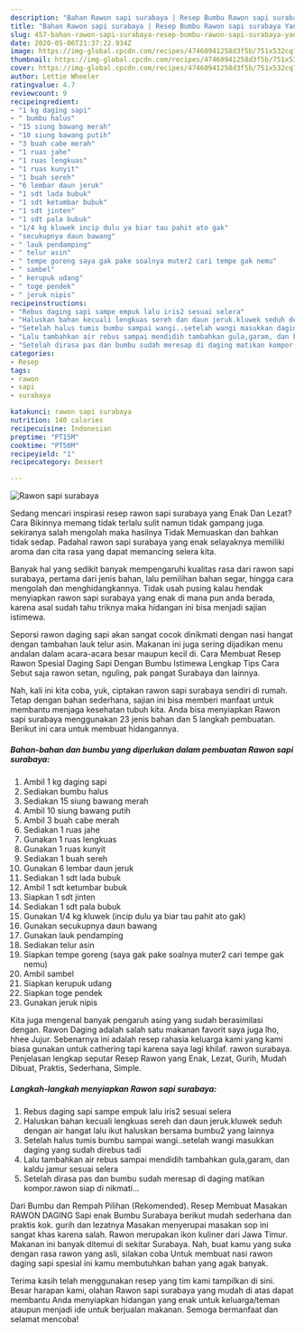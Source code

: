 ```yaml
---
description: "Bahan Rawon sapi surabaya | Resep Bumbu Rawon sapi surabaya Yang Lezat Sekali"
title: "Bahan Rawon sapi surabaya | Resep Bumbu Rawon sapi surabaya Yang Lezat Sekali"
slug: 457-bahan-rawon-sapi-surabaya-resep-bumbu-rawon-sapi-surabaya-yang-lezat-sekali
date: 2020-05-06T21:37:22.934Z
image: https://img-global.cpcdn.com/recipes/47460941258d3f5b/751x532cq70/rawon-sapi-surabaya-foto-resep-utama.jpg
thumbnail: https://img-global.cpcdn.com/recipes/47460941258d3f5b/751x532cq70/rawon-sapi-surabaya-foto-resep-utama.jpg
cover: https://img-global.cpcdn.com/recipes/47460941258d3f5b/751x532cq70/rawon-sapi-surabaya-foto-resep-utama.jpg
author: Lettie Wheeler
ratingvalue: 4.7
reviewcount: 9
recipeingredient:
- "1 kg daging sapi"
- " bumbu halus"
- "15 siung bawang merah"
- "10 siung bawang putih"
- "3 buah cabe merah"
- "1 ruas jahe"
- "1 ruas lengkuas"
- "1 ruas kunyit"
- "1 buah sereh"
- "6 lembar daun jeruk"
- "1 sdt lada bubuk"
- "1 sdt ketumbar bubuk"
- "1 sdt jinten"
- "1 sdt pala bubuk"
- "1/4 kg kluwek incip dulu ya biar tau pahit ato gak"
- "secukupnya daun bawang"
- " lauk pendamping"
- " telur asin"
- " tempe goreng saya gak pake soalnya muter2 cari tempe gak nemu"
- " sambel"
- " kerupuk udang"
- " toge pendek"
- " jeruk nipis"
recipeinstructions:
- "Rebus daging sapi sampe empuk lalu iris2 sesuai selera"
- "Haluskan bahan kecuali lengkuas sereh dan daun jeruk.kluwek seduh dengan air hangat lalu ikut haluskan bersama bumbu2 yang lainnya"
- "Setelah halus tumis bumbu sampai wangi..setelah wangi masukkan daging yang sudah direbus tadi"
- "Lalu tambahkan air rebus sampai mendidih tambahkan gula,garam, dan kaldu jamur sesuai selera"
- "Setelah dirasa pas dan bumbu sudah meresap di daging matikan kompor.rawon siap di nikmati..."
categories:
- Resep
tags:
- rawon
- sapi
- surabaya

katakunci: rawon sapi surabaya 
nutrition: 140 calories
recipecuisine: Indonesian
preptime: "PT15M"
cooktime: "PT50M"
recipeyield: "1"
recipecategory: Dessert

---
```



![Rawon sapi surabaya](https://img-global.cpcdn.com/recipes/47460941258d3f5b/751x532cq70/rawon-sapi-surabaya-foto-resep-utama.jpg)

Sedang mencari inspirasi resep rawon sapi surabaya yang Enak Dan Lezat? Cara Bikinnya memang tidak terlalu sulit namun tidak gampang juga. sekiranya salah mengolah maka hasilnya Tidak Memuaskan dan bahkan tidak sedap. Padahal rawon sapi surabaya yang enak selayaknya memiliki aroma dan cita rasa yang dapat memancing selera kita.

Banyak hal yang sedikit banyak mempengaruhi kualitas rasa dari rawon sapi surabaya, pertama dari jenis bahan, lalu pemilihan bahan segar, hingga cara mengolah dan menghidangkannya. Tidak usah pusing kalau hendak menyiapkan rawon sapi surabaya yang enak di mana pun anda berada, karena asal sudah tahu triknya maka hidangan ini bisa menjadi sajian istimewa.

Seporsi rawon daging sapi akan sangat cocok dinikmati dengan nasi hangat dengan tambahan lauk telur asin. Makanan ini juga sering dijadikan menu andalan dalam acara-acara besar maupun kecil di. Cara Membuat Resep Rawon Spesial Daging Sapi Dengan Bumbu Istimewa Lengkap Tips Cara Sebut saja rawon setan, nguling, pak pangat Surabaya dan lainnya.


Nah, kali ini kita coba, yuk, ciptakan rawon sapi surabaya sendiri di rumah. Tetap dengan bahan sederhana, sajian ini bisa memberi manfaat untuk membantu menjaga kesehatan tubuh kita. Anda bisa menyiapkan Rawon sapi surabaya menggunakan 23 jenis bahan dan 5 langkah pembuatan. Berikut ini cara untuk membuat hidangannya.

<!--inarticleads1-->

##### Bahan-bahan dan bumbu yang diperlukan dalam pembuatan Rawon sapi surabaya:

1. Ambil 1 kg daging sapi
1. Sediakan  bumbu halus
1. Sediakan 15 siung bawang merah
1. Ambil 10 siung bawang putih
1. Ambil 3 buah cabe merah
1. Sediakan 1 ruas jahe
1. Gunakan 1 ruas lengkuas
1. Gunakan 1 ruas kunyit
1. Sediakan 1 buah sereh
1. Gunakan 6 lembar daun jeruk
1. Sediakan 1 sdt lada bubuk
1. Ambil 1 sdt ketumbar bubuk
1. Siapkan 1 sdt jinten
1. Sediakan 1 sdt pala bubuk
1. Gunakan 1/4 kg kluwek (incip dulu ya biar tau pahit ato gak)
1. Gunakan secukupnya daun bawang
1. Gunakan  lauk pendamping
1. Sediakan  telur asin
1. Siapkan  tempe goreng (saya gak pake soalnya muter2 cari tempe gak nemu)
1. Ambil  sambel
1. Siapkan  kerupuk udang
1. Siapkan  toge pendek
1. Gunakan  jeruk nipis


Kita juga mengenal banyak pengaruh asing yang sudah berasimilasi dengan. Rawon Daging adalah salah satu makanan favorit saya juga lho, hhee Jujur. Sebenarnya ini adalah resep rahasia keluarga kami yang kami biasa gunakan untuk cathering tapi karena saya lagi khilaf. rawon surabaya. Penjelasan lengkap seputar Resep Rawon yang Enak, Lezat, Gurih, Mudah Dibuat, Praktis, Sederhana, Simple. 

<!--inarticleads2-->

##### Langkah-langkah menyiapkan Rawon sapi surabaya:

1. Rebus daging sapi sampe empuk lalu iris2 sesuai selera
1. Haluskan bahan kecuali lengkuas sereh dan daun jeruk.kluwek seduh dengan air hangat lalu ikut haluskan bersama bumbu2 yang lainnya
1. Setelah halus tumis bumbu sampai wangi..setelah wangi masukkan daging yang sudah direbus tadi
1. Lalu tambahkan air rebus sampai mendidih tambahkan gula,garam, dan kaldu jamur sesuai selera
1. Setelah dirasa pas dan bumbu sudah meresap di daging matikan kompor.rawon siap di nikmati...


Dari Bumbu dan Rempah Pilihan (Rekomended). Resep Membuat Masakan RAWON DAGING Sapi enak Bumbu Surabaya berikut mudah sederhana dan praktis kok. gurih dan lezatnya Masakan menyerupai masakan sop ini sangat khas karena salah. Rawon merupakan ikon kuliner dari Jawa Timur. Makanan ini banyak ditemui di sekitar Surabaya. Nah, buat kamu yang suka dengan rasa rawon yang asli, silakan coba Untuk membuat nasi rawon daging sapi spesial ini kamu membutuhkan bahan yang agak banyak. 

Terima kasih telah menggunakan resep yang tim kami tampilkan di sini. Besar harapan kami, olahan Rawon sapi surabaya yang mudah di atas dapat membantu Anda menyiapkan hidangan yang enak untuk keluarga/teman ataupun menjadi ide untuk berjualan makanan. Semoga bermanfaat dan selamat mencoba!
